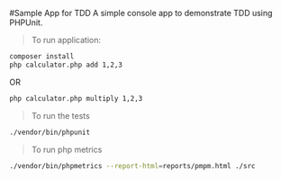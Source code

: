 #Sample App for TDD
A simple console app to demonstrate TDD using PHPUnit.

>To run application:
```bash
composer install
php calculator.php add 1,2,3
``` 
OR
```bash
php calculator.php multiply 1,2,3
```
>To run the tests
```bash
./vendor/bin/phpunit
```
> To run php metrics
```bash
./vendor/bin/phpmetrics --report-html=reports/pmpm.html ./src
```